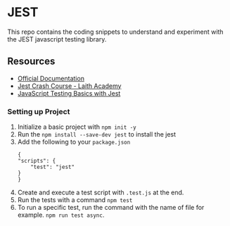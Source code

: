 # JEST

This repo contains the coding snippets to understand and experiment with the JEST javascript testing library.

## Resources

-   [Official Documentation](https://jestjs.io/docs/getting-started)
-   [Jest Crash Course - Laith Academy](https://www.youtube.com/watch?v=ajiAl5UNzBU)
-   [JavaScript Testing Basics with Jest](https://www.youtube.com/watch?v=__QEPUdnJS0)

### Setting up Project

1. Initialize a basic project with `npm init -y`
2. Run the `npm install --save-dev jest` to install the jest
3. Add the following to your `package.json`
    ```
    {
    "scripts": {
        "test": "jest"
    }
    }
    ```
4. Create and execute a test script with `.test.js` at the end.
5. Run the tests with a command `npm test`
6. To run a specific test, run the command with the name of file for example. `npm run test async`.
